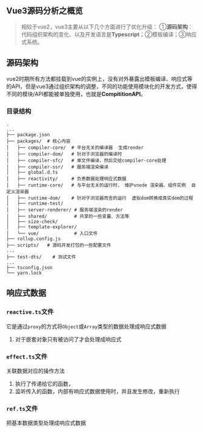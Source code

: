 ## Vue3源码分析之概览

> 相较于vue2，vue3主要从以下几个方面进行了优化升级： ①**源码架构**： 代码组织架构的变化、以及开发语言是**Typescript**；②模板编译；③响应式系统。

## 源码架构

vue2时期所有方法都挂载到vue的实例上，没有对外暴露出模板编译、响应式等的API，但是vue3通过组织架构的调整，不同的功能使用模块化的开发方式，使得不同的模块/API都能被单独使用，也就是**CompititionAPI**。

### 目录结构

```shell
.
...
├── package.json
├── packages/  # 核心内容
│   ├── compiler-core/  # 平台无关的编译器  生成render
│   ├── compiler-dom/   # 针对于浏览器的编译时
│   ├── compiler-sfc/   # 单文件编译，然后交给compiler-core处理
│   ├── compiler-ssr/   # 服务端渲染编译
│   ├── global.d.ts
│   ├── reactivity/     # 负责数据处理响应式数据
│   ├── runtime-core/   # 与平台无关的运行时， 维护vnode 渲染器、组件实例  自定义渲染器
│   ├── runtime-dom/    # 针对于浏览器而言的运行  虚拟dom转换成真实dom的过程
│   ├── runtime-test/
│   ├── server-renderer/ # 服务端渲染的render
│   ├── shared/          # 共享的一些变量、方法等
│   ├── size-check/
│   ├── template-explorer/ 
│   └── vue/             # 入口文件
├── rollup.config.js
├── scripts/   # 源码开发打包的一些配置文件
...
├── test-dts/    # 测试文件
...
├── tsconfig.json
└── yarn.lock
```

## 响应式数据

###  `reactive.ts`文件

它是通过`proxy`的方式将`Object`或`Array`类型的数据处理成响应式数据

1. 对于嵌套对象只有被访问了才会处理成响应式

###  `effect.ts`文件

关联数据对应的操作方法

1. 执行了传递给它的函数，
2. 监听传入的函数，内部有响应式数据使用时，并且发生修改，重新执行

###  `ref.ts`文件

把基本数据类型处理成响应式数据